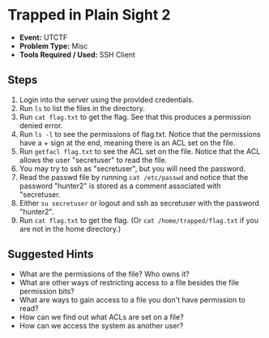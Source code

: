 # Trapped in Plain Sight 2

* **Event:** UTCTF
* **Problem Type:** Misc
* **Tools Required / Used:** SSH Client

## Steps

1. Login into the server using the provided credentials.
2. Run `ls` to list the files in the directory.
3. Run `cat flag.txt` to get the flag. See that this produces a permission denied error.
4. Run `ls -l` to see the permissions of flag.txt. Notice that the permissions have a + sign at the end, meaning there is an ACL set on the file.
5. Run `getfacl flag.txt` to see the ACL set on the file. Notice that the ACL allows the user "secretuser" to read the file.
6. You may try to ssh as "secretuser", but you will need the password.
7. Read the passwd file by running `cat /etc/passwd` and notice that the password "hunter2" is stored as a comment associated with "secretuser.
8. Either `su secretuser` or logout and ssh as secretuser with the password "hunter2".
9. Run `cat flag.txt` to get the flag. (Or `cat /home/trapped/flag.txt` if you are not in the home directory.)

## Suggested Hints

* What are the permissions of the file? Who owns it?
* What are other ways of restricting access to a file besides the file permission bits?
* What are ways to gain access to a file you don't have permission to read?
* How can we find out what ACLs are set on a file?
* How can we access the system as another user?
